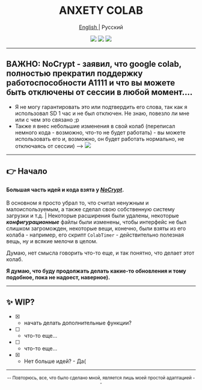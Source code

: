 <div align="center">

<h1 align="center">ANXETY COLAB</h1>

[English ](./README.md) | Русский

</div>

<p align="center">
  <a href="https://colab.research.google.com/drive/1wEa-tS10h4LlDykd87TF5zzpXIIQoCmq"><img src="https://img.shields.io/badge/NoCrypt's%20-%20grey?style=for-the-badge&logo=google%20colab&logoColor=orange&label=Colab&labelColor=darkcayan&color=orange"></a>
  <a href="https://colab.research.google.com/drive/1B6y4oeab67FqVfn5CL0ByZ3AWyT0_pXE"><img src="https://img.shields.io/badge/My Colab%20-%20grey?style=for-the-badge&logo=google%20colab&logoColor=orange&label=Colab&labelColor=darkcayan&color=16acc9"></a>
  <a href="https://discordapp.com/users/565783561878372352"><img src="https://img.shields.io/badge/MY%20DISCORD-blue?style=for-the-badge&logo=discord&logoColor=white&color=blue"></a>
</p>

---

## ВАЖНО: NoCrypt - заявил, что google colab, полностью прекратил поддержку работоспособности A1111 и что вы можете быть отключены от сессии в любой момент.... 

+ Я не могу гарантировать это или подтвердить его слова, так как я использовал SD 1 час и не был отключен. Не знаю, повезло ли мне или с чем это связано ;p
+ Также я внес небольшие изменения в свой колаб (переписал немного кода - возможно, что-то не будет работать) - вы можете использовать его и, возможно, он будет работать нормально, не отключаясь от сессии) --> <a href="https://colab.research.google.com/drive/1P89RgBbmnVAqtu0kF9BWo7HdJsWCCNxc"><img src="https://img.shields.io/badge/BETA%20-%20grey?style=for-the-badge&logo=google%20colab&logoColor=orange&label=Colab&labelColor=darkcayan&color=16acc9"></a>

---

## 👉 Начало

#### Большая часть идей и кода взята у [*NoCrypt*](https://github.com/NoCrypt).
В основном я просто убрал то, что считал ненужным и малоиспользуемым, а также сделал свою собственную систему загрузки и т.д. | Некоторые расширения были удалены, некоторые ***конфигурационные*** файлы были изменены, чтобы интерфейс не был слишком загроможден, некоторые вещи, конечно, были взяты из его колаба - например, его скрипт `ColabTimer` - действительно полезная вещь, ну и всякие мелочи в целом.

Думаю, нет смысла говорить что-то еще, и так понятно, что делает этот колаб.

**Я думаю, что буду продолжать делать какие-то обновления и тому подобное, пока не надоест, наверное).**

---

## ✨ WIP?

- [x] - начать делать дополнительные функции?
- [ ] - что-то еще...
- [ ] - что-то еще...
- [x] - Нет больше идей? - Да(

---

<div align="center">
  
  <small>-- Повторюсь, все, что было сделано мной, является лишь моей простой адаптацией --</small>
  
</div>


